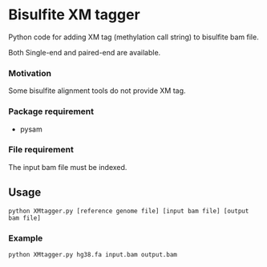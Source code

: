 # Bisulfite XM tagger
Python code for adding XM tag (methylation call string) to bisulfite bam file.

Both Single-end and paired-end are available.

### Motivation
Some bisulfite alignment tools do not provide XM tag.

### Package requirement
+ pysam

### File requirement
The input bam file must be indexed.

## Usage
```
python XMtagger.py [reference genome file] [input bam file] [output bam file]
```

### Example
```
python XMtagger.py hg38.fa input.bam output.bam
```

